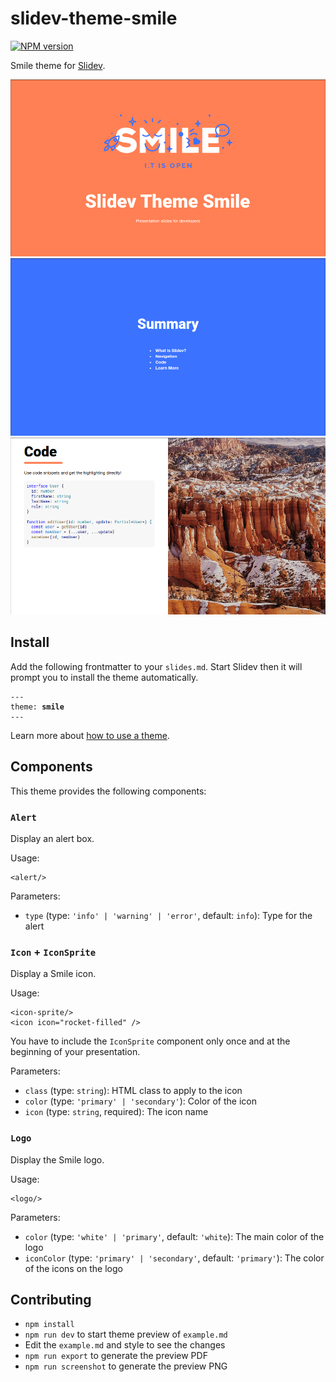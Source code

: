 # slidev-theme-smile

[![NPM version](https://img.shields.io/npm/v/slidev-theme-smile?color=3AB9D4&label=)](https://www.npmjs.com/package/slidev-theme-smile)

Smile theme for [Slidev](https://github.com/slidevjs/slidev).

<!--
  Learn more about how to write a theme:
  https://sli.dev/themes/write-a-theme.html
--->

<!--
  run `npm run dev` to check out the slides for more details of how to start writing a theme
-->

![Screen capture 01](./assets/screencapture-01.png)
![Screen capture 02](./assets/screencapture-02.png)
![Screen capture 03](./assets/screencapture-03.png)

## Install

Add the following frontmatter to your `slides.md`. Start Slidev then it will prompt you to install the theme automatically.

<pre><code>---
theme: <b>smile</b>
---</code></pre>

Learn more about [how to use a theme](https://sli.dev/themes/use).

## Components

This theme provides the following components:

### `Alert`

Display an alert box.

Usage:
```vue
<alert/>
```

Parameters:

* `type` (type: `'info' | 'warning' | 'error'`, default: `info`): Type for the alert

### `Icon` + `IconSprite`

Display a Smile icon.

Usage:
```vue
<icon-sprite/>
<icon icon="rocket-filled" />
```

You have to include the `IconSprite` component only once and at the beginning of your presentation.

Parameters:

* `class` (type: `string`): HTML class to apply to the icon
* `color` (type: `'primary' | 'secondary'`): Color of the icon
* `icon` (type: `string`, required): The icon name

### `Logo`

Display the Smile logo.

Usage:
```vue
<logo/>
```

Parameters:

* `color` (type: `'white' | 'primary'`, default: `'white`): The main color of the logo
* `iconColor` (type: `'primary' | 'secondary'`, default: `'primary'`): The color of the icons on the logo

## Contributing

- `npm install`
- `npm run dev` to start theme preview of `example.md`
- Edit the `example.md` and style to see the changes
- `npm run export` to generate the preview PDF
- `npm run screenshot` to generate the preview PNG
